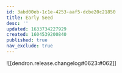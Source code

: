 ```yaml
---
id: 3abd00eb-1c1e-4253-aaf5-dcbe20c21850
title: Early Seed
desc: ''
updated: 1633734227929
created: 1604539200840
published: true
nav_exclude: true
---
```


![[dendron.release.changelog#0623:#062]]


